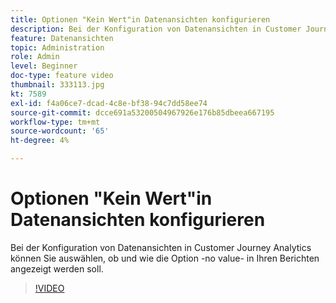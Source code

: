 ```yaml
---
title: Optionen "Kein Wert"in Datenansichten konfigurieren
description: Bei der Konfiguration von Datenansichten in Customer Journey Analytics können Sie auswählen, ob und wie die Option -no value- in Ihren Berichten angezeigt werden soll.
feature: Datenansichten
topic: Administration
role: Admin
level: Beginner
doc-type: feature video
thumbnail: 333113.jpg
kt: 7589
exl-id: f4a06ce7-dcad-4c8e-bf38-94c7dd58ee74
source-git-commit: dcce691a53200504967926e176b85dbeea667195
workflow-type: tm+mt
source-wordcount: '65'
ht-degree: 4%

---
```


# Optionen &quot;Kein Wert&quot;in Datenansichten konfigurieren

Bei der Konfiguration von Datenansichten in Customer Journey Analytics können Sie auswählen, ob und wie die Option -no value- in Ihren Berichten angezeigt werden soll.

>[!VIDEO](https://video.tv.adobe.com/v/333113/?quality=12&learn=on)
